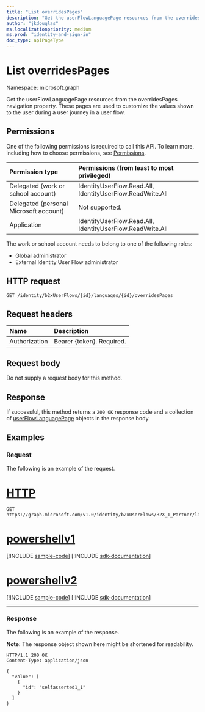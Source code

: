 ```yaml
---
title: "List overridesPages"
description: "Get the userFlowLanguagePage resources from the overridesPages navigation property."
author: "jkdouglas"
ms.localizationpriority: medium
ms.prod: "identity-and-sign-in"
doc_type: apiPageType
---
```


# List overridesPages

Namespace: microsoft.graph

Get the userFlowLanguagePage resources from the overridesPages navigation property. These pages are used to customize the values shown to the user during a user journey in a user flow.

## Permissions

One of the following permissions is required to call this API. To learn more, including how to choose permissions, see [Permissions](/graph/permissions-reference).

|Permission type      | Permissions (from least to most privileged)              |
|:--------------------|:---------------------------------------------------------|
|Delegated (work or school account)|IdentityUserFlow.Read.All, IdentityUserFlow.ReadWrite.All|
|Delegated (personal Microsoft account)| Not supported.|
|Application|IdentityUserFlow.Read.All, IdentityUserFlow.ReadWrite.All|

The work or school account needs to belong to one of the following roles:

* Global administrator
* External Identity User Flow administrator

## HTTP request

<!-- {
  "blockType": "ignored"
}
-->

``` http
GET /identity/b2xUserFlows/{id}/languages/{id}/overridesPages
```

## Request headers

|Name|Description|
|:---|:---|
|Authorization|Bearer {token}. Required.|

## Request body

Do not supply a request body for this method.

## Response

If successful, this method returns a `200 OK` response code and a collection of [userFlowLanguagePage](../resources/userflowlanguagepage.md) objects in the response body.

## Examples

### Request

The following is an example of the request.


# [HTTP](#tab/http)
<!-- {
  "blockType": "request",
  "name": "get_userflowlanguagepage_2",
  "sampleKeys": ["B2X_1_Partner", "en"]
}
-->

``` http
GET https://graph.microsoft.com/v1.0/identity/b2xUserFlows/B2X_1_Partner/languages/en/overridesPages
```

# [powershellv1](#tab/powershellv1)
[!INCLUDE [sample-code](../includes/snippets/powershellv1/get-userflowlanguagepage-2-powershellv1-snippets.md)]
[!INCLUDE [sdk-documentation](../includes/snippets/snippets-sdk-documentation-link.md)]

# [powershellv2](#tab/powershellv2)
[!INCLUDE [sample-code](../includes/snippets/powershellv2/get-userflowlanguagepage-2-powershellv2-snippets.md)]
[!INCLUDE [sdk-documentation](../includes/snippets/snippets-sdk-documentation-link.md)]

---


### Response

The following is an example of the response.

**Note:** The response object shown here might be shortened for readability.
<!-- {
  "blockType": "response",
  "truncated": true,
  "@odata.type": "Collection(microsoft.graph.userFlowLanguagePage)"
}
-->

``` http
HTTP/1.1 200 OK
Content-Type: application/json

{
  "value": [
    {
      "id": "selfasserted1_1"
    }
  ]
}
```
